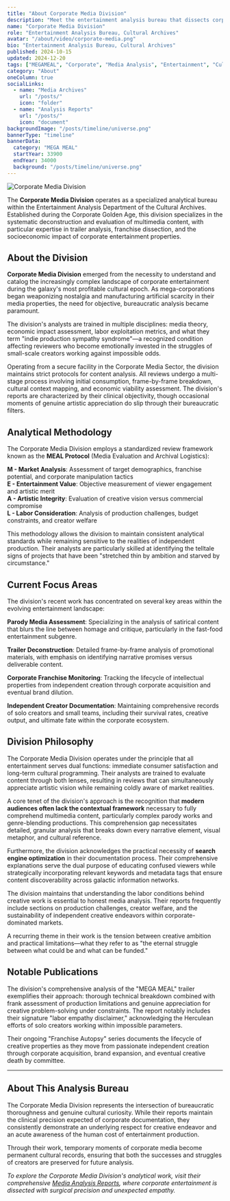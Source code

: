 ```yaml
---
title: "About Corporate Media Division"
description: "Meet the entertainment analysis bureau that dissects corporate media with surgical precision and bureaucratic flair."
name: "Corporate Media Division"
role: "Entertainment Analysis Bureau, Cultural Archives"
avatar: "/about/video/corporate-media.png"
bio: "Entertainment Analysis Bureau, Cultural Archives"
published: 2024-10-15
updated: 2024-12-20
tags: ["MEGAMEAL", "Corporate", "Media Analysis", "Entertainment", "Cultural Archives"]
category: "About"
oneColumn: true
socialLinks:
  - name: "Media Archives"
    url: "/posts/"
    icon: "folder"
  - name: "Analysis Reports"
    url: "/posts/"
    icon: "document"
backgroundImage: "/posts/timeline/universe.png"
bannerType: "timeline"
bannerData:
  category: "MEGA MEAL"
  startYear: 33900
  endYear: 34000
  background: "/posts/timeline/universe.png"
---
```


<div className="flex flex-col md:flex-row gap-6 mb-8">
  <div className="md:w-1/3">
    <img src="/posts/timeline/redacted.png" alt="Corporate Media Division" className="w-full rounded-lg shadow-lg" />
  </div>
  <div className="md:w-2/3">
    <p className="text-lg text-gray-700 dark:text-neutral-300 mb-4">
      The <strong>Corporate Media Division</strong> operates as a specialized analytical bureau within the Entertainment Analysis Department of the Cultural Archives. Established during the Corporate Golden Age, this division specializes in the systematic deconstruction and evaluation of multimedia content, with particular expertise in trailer analysis, franchise dissection, and the socioeconomic impact of corporate entertainment properties.
    </p>
  </div>
</div>

## About the Division

**Corporate Media Division** emerged from the necessity to understand and catalog the increasingly complex landscape of corporate entertainment during the galaxy's most profitable cultural epoch. As mega-corporations began weaponizing nostalgia and manufacturing artificial scarcity in their media properties, the need for objective, bureaucratic analysis became paramount.

The division's analysts are trained in multiple disciplines: media theory, economic impact assessment, labor exploitation metrics, and what they term "indie production sympathy syndrome"—a recognized condition affecting reviewers who become emotionally invested in the struggles of small-scale creators working against impossible odds.

Operating from a secure facility in the Corporate Media Sector, the division maintains strict protocols for content analysis. All reviews undergo a multi-stage process involving initial consumption, frame-by-frame breakdown, cultural context mapping, and economic viability assessment. The division's reports are characterized by their clinical objectivity, though occasional moments of genuine artistic appreciation do slip through their bureaucratic filters.

## Analytical Methodology

The Corporate Media Division employs a standardized review framework known as the **MEAL Protocol** (Media Evaluation and Archival Logistics):

**M - Market Analysis**: Assessment of target demographics, franchise potential, and corporate manipulation tactics  
**E - Entertainment Value**: Objective measurement of viewer engagement and artistic merit  
**A - Artistic Integrity**: Evaluation of creative vision versus commercial compromise  
**L - Labor Consideration**: Analysis of production challenges, budget constraints, and creator welfare

This methodology allows the division to maintain consistent analytical standards while remaining sensitive to the realities of independent production. Their analysts are particularly skilled at identifying the telltale signs of projects that have been "stretched thin by ambition and starved by circumstance."

## Current Focus Areas

The division's recent work has concentrated on several key areas within the evolving entertainment landscape:

**Parody Media Assessment**: Specializing in the analysis of satirical content that blurs the line between homage and critique, particularly in the fast-food entertainment subgenre.

**Trailer Deconstruction**: Detailed frame-by-frame analysis of promotional materials, with emphasis on identifying narrative promises versus deliverable content.

**Corporate Franchise Monitoring**: Tracking the lifecycle of intellectual properties from independent creation through corporate acquisition and eventual brand dilution.

**Independent Creator Documentation**: Maintaining comprehensive records of solo creators and small teams, including their survival rates, creative output, and ultimate fate within the corporate ecosystem.

## Division Philosophy

The Corporate Media Division operates under the principle that all entertainment serves dual functions: immediate consumer satisfaction and long-term cultural programming. Their analysts are trained to evaluate content through both lenses, resulting in reviews that can simultaneously appreciate artistic vision while remaining coldly aware of market realities.

A core tenet of the division's approach is the recognition that **modern audiences often lack the contextual framework** necessary to fully comprehend multimedia content, particularly complex parody works and genre-blending productions. This comprehension gap necessitates detailed, granular analysis that breaks down every narrative element, visual metaphor, and cultural reference.

Furthermore, the division acknowledges the practical necessity of **search engine optimization** in their documentation process. Their comprehensive explanations serve the dual purpose of educating confused viewers while strategically incorporating relevant keywords and metadata tags that ensure content discoverability across galactic information networks.

The division maintains that understanding the labor conditions behind creative work is essential to honest media analysis. Their reports frequently include sections on production challenges, creator welfare, and the sustainability of independent creative endeavors within corporate-dominated markets.

A recurring theme in their work is the tension between creative ambition and practical limitations—what they refer to as "the eternal struggle between what could be and what can be funded."

## Notable Publications

The division's comprehensive analysis of the "MEGA MEAL" trailer exemplifies their approach: thorough technical breakdown combined with frank assessment of production limitations and genuine appreciation for creative problem-solving under constraints. The report notably includes their signature "labor empathy disclaimer," acknowledging the Herculean efforts of solo creators working within impossible parameters.

Their ongoing "Franchise Autopsy" series documents the lifecycle of creative properties as they move from passionate independent creation through corporate acquisition, brand expansion, and eventual creative death by committee.

---

## About This Analysis Bureau

The Corporate Media Division represents the intersection of bureaucratic thoroughness and genuine cultural curiosity. While their reports maintain the clinical precision expected of corporate documentation, they consistently demonstrate an underlying respect for creative endeavor and an acute awareness of the human cost of entertainment production.

Through their work, temporary moments of corporate media become permanent cultural records, ensuring that both the successes and struggles of creators are preserved for future analysis.

*To explore the Corporate Media Division's analytical work, visit their comprehensive [Media Analysis Reports](/posts/), where corporate entertainment is dissected with surgical precision and unexpected empathy.*